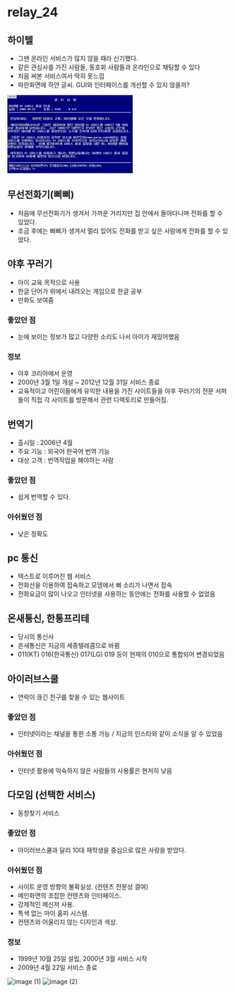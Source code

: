 # relay_24

## 하이텔
* 그땐 온라인 서비스가 많지 않을 때라 신기했다.
* 같은 관심사를 가진 사람들, 동호회 사람들과 온라인으로 채팅할 수 있다
* 처음 써본 서비스여서 딱히 못느낌
* 파란화면에 하얀 글씨. GUI와 인터페이스를 개선할 수 있지 않을까?


![](./hitel.jpeg)
## 무선전화기(삐삐)
* 처음에 무선전화기가 생겨서 가까운 거리지만 집 안에서 돌아다니며 전화를 할 수 있었다.
* 조금 후에는 삐삐가 생겨서 멀리 있어도 전화를 받고 싶은 사람에게 전화를 할 수 있었다.

## 야후 꾸러기
* 아이 교육 목적으로 사용
* 한글 단어가 위에서 내려오는 게임으로 한글 공부
* 만화도 보여줌
### 좋았던 점
* 눈에 보이는 정보가 많고 다양한 소리도 나서 아이가 재밌어했음
### 정보
* 야후 코리아에서 운영
* 2000년 3월 1일 개설 ~ 2012년 12월 31일 서비스 종료
* 교육적이고 어린이들에게 유익한 내용을 가진 사이트들을 야후 꾸러기의 전문 서퍼들이 직접 각 사이트를 방문해서 관련 디렉토리로 만들어짐.

## 번역기
* 출시일 : 2006년 4월
* 주요 기능 : 외국어 한국어 번역 기능
* 대상 고객 : 번역작업을 해야하는 사람
### 좋았던 점
* 쉽게 번역할 수 있다.
### 아쉬웠던 점 
* 낮은 정확도

## pc 통신
* 텍스트로 이루어진 웹 서비스
* 전화선을 이용하여 접속하고 모뎀에서 삐 소리가 나면서 접속
* 전화요금이 많이 나오고 인터넷을 사용하는 동안에는 전화를 사용할 수 없었음

## 온새통신, 한통프리테
* 당시의 통신사
* 온새통신은 지금의 세종텔레콤으로 바뀜
* 011(KT) 016(한국통신) 017(LG) 019 등이 현재의 010으로 통합되어 변경되었음

## 아이러브스쿨
* 연락이 끊긴 친구를 찾을 수 있는 웹사이트
### 좋았던 점
* 인터넷이라는 채널을 통한 소통 가능 / 지금의 인스타와 같이 소식을 알 수 있었음
### 아쉬웠던 점
* 인터넷 활용에 익숙하지 않은 사람들의 사용률은 현저히 낮음

## 다모임 (선택한 서비스)
* 동창찾기 서비스
### 좋았던 점
* 아이러브스쿨과 달리 10대 재학생을 중심으로 많은 사랑을 받았다.
### 아쉬웠던 점
* 사이트 운영 방향의 불확실성. (컨텐츠 전문성 결여)
* 메인화면의 조잡한 컨텐츠와 인터페이스.
* 강제적인 메신저 사용.
* 특색 없는 마이 홈피 시스템.
* 컨텐츠와 어울리지 않는 디자인과 색상.
### 정보
* 1999년 10월 25일 설립, 2000년 3월 서비스 시작
* 2009년 4월 22일 서비스 종료


![image (1)](https://user-images.githubusercontent.com/50410213/88498867-49345d00-cfff-11ea-92a6-da0086c25cf8.png)
![image (2)](https://user-images.githubusercontent.com/50410213/88498871-4b96b700-cfff-11ea-99a3-4c6e084991fc.png)
